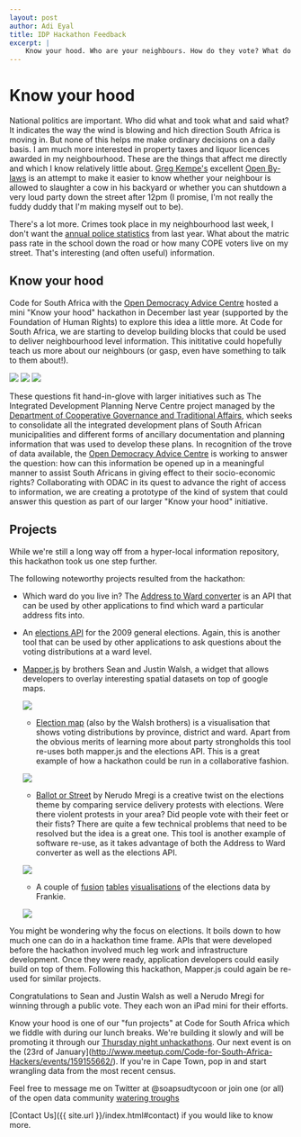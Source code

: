```yaml
---
layout: post
author: Adi Eyal
title: IDP Hackathon Feedback
excerpt: |
    Know your hood. Who are your neighbours. How do they vote? What do they earn and what are their houses worth? Learn more about the schools in your area. How do you contact your ward councillor and what are they spending their ward allocation budgets on? Many of us don't know although the data exists. Code for South Africa hosted a mini-hackathon last year with the Open Democracy Advice centre to explore just that.
---
```


Know your hood
==============

National politics are important. Who did what and took what and said what? It indicates the way the wind is blowing and hich direction South Africa is moving in. But none of this helps me make ordinary decisions on a daily basis. I am much more interested in property taxes and liquor licences awarded in my neighbourhood. These are the things that affect me directly and which I know relatively little about. [Greg Kempe's](https://twitter.com/longhotsummer) excellent [Open By-laws](http://openbylaws.org.za) is an attempt to make it easier to know whether your neighbour is allowed to slaughter a cow in his backyard or whether you can shutdown a very loud party down the street after 12pm (I promise, I'm not really the fuddy duddy that I'm making myself out to be). 

There's a lot more. Crimes took place in my neighbourhood last week, I don't want the [annual police statistics](http://www.saps.gov.za/statistics/reports/crimestats/2013/crime_stats.htm) from last year. What about the matric pass rate in the school down the road or how many COPE voters live on my street. That's interesting (and often useful) information. 

Know your hood
--------------

Code for South Africa with the [Open Democracy Advice Centre](http://www.opendemocracy.org.za) hosted a mini "Know your hood" hackathon in December last year (supported by the Foundation of Human Rights) to explore this idea a little more. At Code for South Africa, we are starting to develop building blocks that could be used to deliver neighbourhood level information. This inititative could hopefully teach us more about our neighbours (or gasp, even have something to talk to them about!). 


<p class="img">
    <img src="{{ site.url }}/img/hackathon_snap1.jpg">
    <img src="{{ site.url }}/img/hackathon_snap2.jpg">
    <img src="{{ site.url }}/img/hackathon_snacks.jpg">
</p>

These questions fit hand-in-glove with larger initiatives such as The Integrated Development Planning Nerve Centre project managed by the [Department of Cooperative Governance and Traditional Affairs](http://www.cogta.gov.za), which seeks to consolidate all the integrated development plans of South African municipalities and different forms of ancillary documentation and planning information that was used to develop these plans. In recognition of the trove of data available, the [Open Democracy Advice Centre](http://www.opendemocracy.org.za) is working to answer the question: how can this information be opened up in a meaningful manner to assist South Africans in giving effect to their socio-economic rights? Collaborating with ODAC in its quest to advance the right of access to information, we are creating a prototype of the kind of system that could answer this question as part of our larger "Know your hood" initiative.

Projects
--------

While we're still a long way off from a hyper-local information repository, this hackathon took us one step further. 

The following noteworthy projects resulted from the hackathon:

* Which ward do you live in? The [Address to Ward converter](http://wards.code4sa.org/) is an API that can be used by other applications to find which ward a particular address fits into.

* An [elections API](http://iec.code4sa.org/) for the 2009 general elections. Again, this is another tool that can be used by other applications to ask questions about the voting distributions at a ward level.

* [Mapper.js](http://www.capesean.co.za/mapper/) by brothers Sean and Justin Walsh, a widget that allows developers to overlay interesting spatial datasets on top of google maps.

    <p class="img">
        <img src="{{ site.url }}/img/mapperjs.png">
    </p>

    * [Election map](http://www.electionmap.co.za/) (also by the Walsh brothers) is a visualisation that shows voting distributions by province, district and ward. Apart from the obvious merits of learning more about party strongholds this tool re-uses both mapper.js and the elections API. This is a great example of how a hackathon could be run in a collaborative fashion.

    <p class="img">
        <img src="{{ site.url }}/img/electionmap.jpg">
    </p>

    * [Ballot or Street](http://ballot-or-street.aws.af.cm/) by Nerudo Mregi is a creative twist on the elections theme by comparing service delivery protests with elections. Were there violent protests in your area? Did people vote with their feet or their fists? There are quite a few technical problems that need to be resolved but the idea is a great one. This tool is another example of software re-use, as it takes advantage of both the Address to Ward converter as well as the elections API.

    <p class="img">
        <img src="{{ site.url }}/img/street_or_ballot.png">
    </p>

    * A couple of [fusion](https://www.google.com/fusiontables/DataSource?docid=10Nq9HJr42xuf_7SY33AHeJFRxD-CefdnctW4Jqs) [tables](https://www.google.com/fusiontables/DataSource?docid=10Nq9HJr42xuf_7SY33AHeJFRxD-CefdnctW4Jqs) [visualisations](https://www.google.com/fusiontables/DataSource?docid=1QIs374qGWLdQVLDvi5l9oMepm-Pe_1hnAqfPsDo) of the elections data by Frankie.

    <p class="img">
        <img src="{{ site.url }}/img/frankie.png">
    </p>

You might be wondering why the focus on elections. It boils down to how much one can do in a hackathon time frame. APIs that were developed before the hackathon involved much leg work and infrastructure development. Once they were ready, application developers could easily build on top of them. Following this hackathon, Mapper.js could again be re-used for similar projects.

Congratulations to Sean and Justin Walsh as well a Nerudo Mregi for winning through a public vote. They each won an iPad mini for their efforts. 

Know your hood is one of our "fun projects" at Code for South Africa which we fiddle with during our lunch breaks. We're building it slowly and will be promoting it through our [Thursday night unhackathons](http://www.meetup.com/Code-for-South-Africa-Hackers/). Our next event is on the (23rd of January](http://www.meetup.com/Code-for-South-Africa-Hackers/events/159155662/). If you're in Cape Town, pop in and start wrangling data from the most recent census.

Feel free to message me on Twitter at @soapsudtycoon or join one (or all) of the open data community [watering troughs](http://www.code4sa.org/index.html#about-opendata)

[Contact Us]({{ site.url }}/index.html#contact) if you would like to know more.

